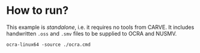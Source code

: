 # How to run?

This example is *standalone*, i.e. it requires no tools from CARVE.
It includes handwritten `.oss` and `.smv` files to be supplied to OCRA and
NUSMV.

```
ocra-linux64 -source ./ocra.cmd
```
